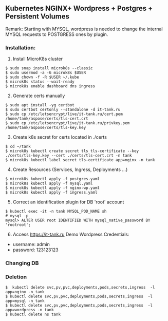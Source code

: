 ## Kubernetes NGINX+ Wordpress + Postgres + Persistent Volumes
Remark: Starting with MYSQL, wordpress is needed to change the internal MYSQL requests  to POSTGRESS ones by plugin.

### Installation:
1) Install MicroK8s cluster  
```
$ sudo snap install microk8s --classic
$ sudo usermod -a -G microk8s $USER
$ sudo chown -f -R $USER ~/.kube
$ microk8s status --wait-ready
$ microk8s enable dashboard dns ingress

```

2) Generate certs manually
```
$ sudo apt install -yq certbot
$ sudo certbot certonly --standalone -d it-tank.ru
$ sudo cp /etc/letsencrypt/live/it-tank.ru/cert.pem /home/tank/aspose/certs/tls-cert.crt
$ sudo cp /etc/letsencrypt/live/it-tank.ru/privkey.pem /home/tank/aspose/certs/tls-key.key
```

3)  Create k8s secret for certs located in ./certs
```
$ cd ~/tank
$ microk8s kubectl create secret tls tls-certificate --key ./certs/tls-key.key --cert ./certs/tls-cert.crt -n tank
$ microk8s kubectl label secret tls-certificate app=nginx -n tank
```

4) Create Resources (Services, Ingress, Deployments ...)
```
$ microk8s kubectl apply -f postgres.yaml 
$ microk8s kubectl apply -f mysql.yaml 
$ microk8s kubectl apply -f nginx-wp.yaml
$ microk8s kubectl apply -f ingress.yaml 
```

5) Correct an identification plugin for DB  'root' account 
```
$ kubectl exec -it -n tank MYSQL_POD_NAME sh
# mysql -p
mysql> ALTER USER root IDENTIFIED WITH mysql_native_password BY 'rootroot';
```

6) Access https://it-tank.ru
Demo Wordpress Credentials:
- username: admin
- password: 123123123

### Changing DB


### Deletion
```
$  kubectl delete svc,pv,pvc,deployments,pods,secrets,ingress  -l app=nginx -n tank
$ kubectl delete svc,pv,pvc,deployments,pods,secrets,ingress  -l app=mysql -n tank
$ kubectl delete svc,pv,pvc,deployments,pods,secrets,ingress  -l app=wordpress -n tank
$ kubectl delete ns tank
```

